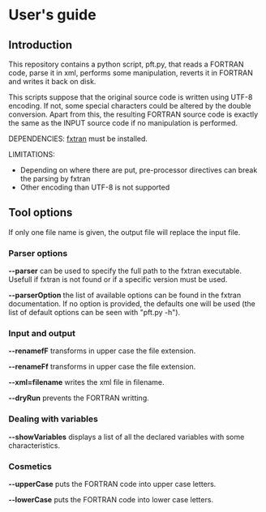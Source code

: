 # User's guide

## Introduction

This repository contains a python script, pft.py, that reads a FORTRAN code,
parse it in xml, performs some manipulation, reverts it in FORTRAN and
writes it back on disk.

This scripts suppose that the original source code is written using UTF-8
encoding. If not, some special characters could be altered by the double
conversion. Apart from this, the resulting FORTRAN source code is exactly
the same as the INPUT source code if no manipulation is performed.

DEPENDENCIES: [fxtran](https://github.com/pmarguinaud/fxtran) must be installed.

LIMITATIONS:

 - Depending on where there are put, pre-processor directives can break
   the parsing by fxtran
 - Other encoding than UTF-8 is not supported

## Tool options

If only one file name is given, the output file will replace the input file.

### Parser options

**\--parser** can be used to specify the full path to the fxtran executable.
Usefull if fxtran is not found or if a specific version must be used.

**\--parserOption** the list of available options can be found in the fxtran
documentation. If no option is provided, the defaults one will be used (the
list of default options can be seen with "pft.py -h").

### Input and output

**\--renamefF** transforms in upper case the file extension.

**\--renameFf** transforms in upper case the file extension.

**\--xml=filename** writes the xml file in filename.

**\--dryRun** prevents the FORTRAN writting.

### Dealing with variables

**\--showVariables** displays a list of all the declared variables
with some characteristics.

### Cosmetics

**\--upperCase** puts the FORTRAN code into upper case letters.

**\--lowerCase** puts the FORTRAN code into lower case letters.
